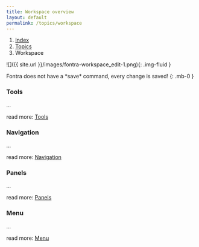 ```yaml
---
title: Workspace overview
layout: default
permalink: /topics/workspace
---
```


<nav aria-label="breadcrumb">
  <ol class="breadcrumb small">
    <li class="breadcrumb-item"><a href="/">Index</a></li>
    <li class="breadcrumb-item"><a href="../topics">Topics</a></li>
    <li class="breadcrumb-item active" aria-current="page">Workspace</li>
  </ol>
</nav>

![]({{ site.url }}/images/fontra-workspace_edit-1.png){: .img-fluid }

<div class="alert alert-primary" role="alert" markdown='1'>
Fontra does not have a *save* command, every change is saved!
{: .mb-0 }
</div>


### Tools

...

read more: [Tools](../reference/tools)


### Navigation

...

read more: [Navigation](../reference/navigation)


### Panels

...

read more: [Panels](../reference/panels)


### Menu

...

read more: [Menu](../reference/menu)

